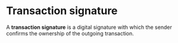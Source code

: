 # Transaction signature

A **transaction signature** is a digital signature with which the sender confirms the ownership of the outgoing transaction.
